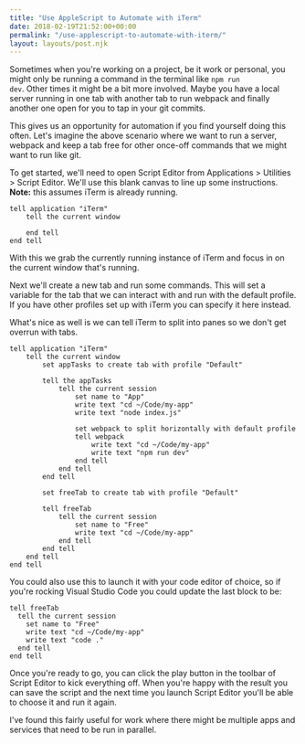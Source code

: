 ```yaml
---
title: "Use AppleScript to Automate with iTerm"
date: 2018-02-19T21:52:00+00:00
permalink: "/use-applescript-to-automate-with-iterm/"
layout: layouts/post.njk
---
```


Sometimes when you're working on a project, be it work or personal, you might only be running a command in the terminal like <code>npm run dev</code>. Other times it might be a bit more involved. Maybe you have a local server running in one tab with another tab to run webpack and finally another one open for you to tap in your git commits.

This gives us an opportunity for automation if you find yourself doing this often. Let's imagine the above scenario where we want to run a server, webpack and keep a tab free for other once-off commands that we might want to run like git.

To get started, we'll need to open Script Editor from Applications > Utilities > Script Editor. We'll use this blank canvas to line up some instructions. **Note:** this assumes iTerm is already running.


``` applescript
tell application "iTerm"
    tell the current window

    end tell
end tell
```

With this we grab the currently running instance of iTerm and focus in on the current window that's running.

Next we'll create a new tab and run some commands. This will set a variable for the tab that we can interact with and run with the default profile. If you have other profiles set up with iTerm you can specify it here instead.

What's nice as well is we can tell iTerm to split into panes so we don't get overrun with tabs.


``` applescript
tell application "iTerm"
    tell the current window
        set appTasks to create tab with profile "Default"

        tell the appTasks
            tell the current session
                set name to "App"
                write text "cd ~/Code/my-app"
                write text "node index.js"

                set webpack to split horizontally with default profile
                tell webpack
                    write text "cd ~/Code/my-app"
                    write text "npm run dev"
                end tell
            end tell
        end tell

        set freeTab to create tab with profile "Default"

        tell freeTab
            tell the current session
                set name to "Free"
                write text "cd ~/Code/my-app"
            end tell
        end tell
    end tell
end tell
```

You could also use this to launch it with your code editor of choice, so if you're rocking Visual Studio Code you could update the last block to be:


``` applescript
tell freeTab
  tell the current session
    set name to "Free"
    write text "cd ~/Code/my-app"
    write text "code ."
  end tell
end tell
```

Once you're ready to go, you can click the play button in the toolbar of Script Editor to kick everything off. When you're happy with the result you can save the script and the next time you launch Script Editor you'll be able to choose it and run it again.

I've found this fairly useful for work where there might be multiple apps and services that need to be run in parallel. 

